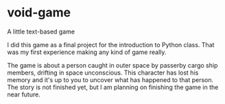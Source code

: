 # void-game
A little text-based game 

I did this game as a final project for the introduction to Python class. That was my first experience making any kind of game really. 

The game is about a person caught in outer space by passerby cargo ship members, drifting in space unconscious. This character has lost his memory and it's up to you to uncover what has happened to that person. The story is not finished yet, but I am planning on finishing the game in the near future.
